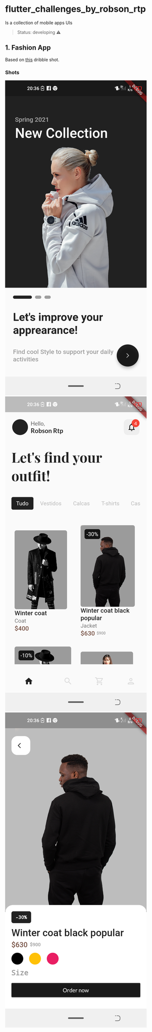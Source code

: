 # flutter_challenges_by_robson_rtp

Is a collection of mobile apps UIs 

> Status: developing ⚠

## 1. Fashion App

Based on [this](https://dribbble.com/shots/16893781-Fashion-Mobile-Apps-Exploration?utm_source=Clipboard_Shot&utm_campaign=Ohaio&utm_content=Fashion%20Mobile%20Apps%20Exploration&utm_medium=Social_Share&utm_source=Clipboard_Shot&utm_campaign=Ohaio&utm_content=Fashion%20Mobile%20Apps%20Exploration&utm_medium=Social_Share) dribble shot.

### Shots
![Fashion1](https://github.com/robson-rp/rtp_UI_flutter_challenges/blob/master/assets/shots/fashion1.png?raw=true) ![Fashion2](https://github.com/robson-rp/rtp_UI_flutter_challenges/blob/master/assets/shots/fashion2.png?raw=true)
![Fashion3](https://github.com/robson-rp/rtp_UI_flutter_challenges/blob/master/assets/shots/fashion3.png?raw=true)
